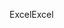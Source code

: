 <span data-ttu-id="fc93b-101">Excel</span><span class="sxs-lookup"><span data-stu-id="fc93b-101">Excel</span></span>